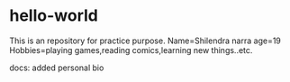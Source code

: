 # hello-world
This is an repository for practice purpose. 
Name=Shilendra narra
age=19
Hobbies=playing games,reading comics,learning new things..etc.



docs: added personal bio
